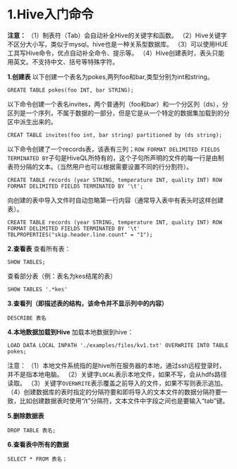 # 1.Hive入门命令 #

**注意：**
（1）制表符（Tab）会自动补全Hive的关键字和函数。
（2）Hive关键字不区分大小写，类似于mysql。hive也是一种关系型数据库。
（3）可以使用HUE工具写Hive命令，优点自动补全命令、提示等。
（4）Hive创建表时，表头只能用英文。不支持中文、括号等特殊字符。

**1.创建表**
以下创建一个表名为pokes,两列foo和bar,类型分别为int和string。

    GREATE TABLE pokes(foo INT, bar STRING);

以下命令创建一个表名invites，两个普通列（foo和bar）和一个分区列（ds），分区列是一个序列，不属于数据的一部分，但是它是从一个特定的数据集加载到的分区中派生出来的。

    CREAT TABLE invites(foo int, bar string) partitioned by (ds string);

以下命令创建了一个records表，该表有三列；`ROW FORMAT DELIMITED FIELDS TERMINATED BY`子句是HiveQL所特有的，这个子句所声明的文件的每一行是由制表符分隔的文本。（当然用户也可以根据需要设置不同的行分割符）。

    CREATE TABLE records (year STRING, temperature INT, quality INT) ROW FORMAT DELIMITED FIELDS TERMINATED BY '\t';

向创建的表中导入文件时自动忽略第一行内容（通常导入表中有表头时这样创建表）。

    CREATE TABLE records (year STRING, temperature INT, quality INT) ROW FORMAT DELIMITED FIELDS TERMINATED BY '\t' TBLPROPERTIES("skip.header.line.count" = "1");

**2.查看表**
查看所有表：

    SHOW TABLES;
查看部分表（例：表名为kes结尾的表）

    SHOW TABLES '.*kes'

**3.查看列（即描述表的结构，该命令并不显示列中的内容）**

    DESCRIBE 表名

**4.本地数据加载到Hive**
加载本地数据到hive：

    LOAD DATA LOCAL INPATH './examples/files/kv1.txt' OVERWRITE INTO TABLE pokes;

注意：
（1）本地文件系统指的是hive所在服务器的本地，通过ssh远程登录时，并不是指本地电脑。
（2）关键字`LOCAL`表示本地文件，如果不写，会从hdfs路径读取。
（3）关键字`OVERWRITE`表示覆盖之前导入的文件，如果不写则表示追加。
（4）创建数据库的表时指定的分隔符要和即将导入的文本文件的数据分隔符要一致，比如创建数据表时使用“/t”分隔符，文本文件中字段之间也是要输入“tab”键。

**5.删除数据表**

    DROP TABLE 表名;

**6.查看表中所有的数据**

    SELECT * FROM 表名；


